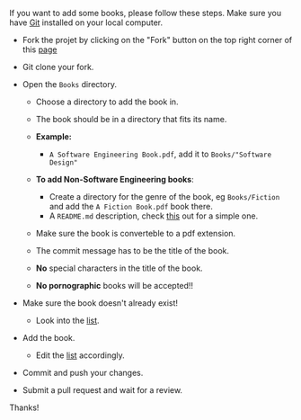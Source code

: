 If you want to add some books, please follow these steps. Make sure you have [Git](https://git-scm.com/) installed on your local computer.

- Fork the projet by clicking on the "Fork" button on the top right corner of this [page](https://github.com/Tafara-N/Library/)
- Git clone your fork.
- Open the `Books` directory.
    - Choose a directory to add the book in.

    - The book should be in a directory that fits its name.

    - **Example:**
        - `A Software Engineering Book.pdf`, add it to `Books/"Software Design"`

    - **To add Non-Software Engineering books**:
        - Create a directory for the genre of the book, eg `Books/Fiction` and add the `A Fiction Book.pdf` book there.
        - A `README.md` description, check [this](Books/Vim/README.md) out for a simple one.

    - Make sure the book is converteble to a pdf extension.
    - The commit message has to be the title of the book.
    - **No** special characters in the title of the book.
    - **No pornographic** books will be accepted!!

- Make sure the book doesn't already exist!
    - Look into the [list](books.md).

- Add the book.
    - Edit the [list](books.md) accordingly.
- Commit and push your changes.
- Submit a pull request and wait for a review.

Thanks!
